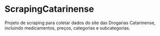 # ScrapingCatarinense
Projeto de scraping para coletar dados do site das Drogarias Catarinense, incluindo medicamentos, preços, categorias e subcategorias.
